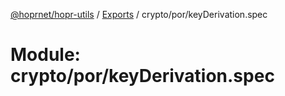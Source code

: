 [@hoprnet/hopr-utils](../README.md) / [Exports](../modules.md) / crypto/por/keyDerivation.spec

# Module: crypto/por/keyDerivation.spec
